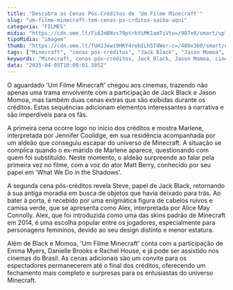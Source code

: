 ```yaml
---
title: "Descubra as Cenas Pós-Créditos de 'Um Filme Minecraft'"
slug: "um-filme-minecraft-tem-cenas-ps-crditos-saiba-aqui"
categoria: "FILMES"
midia: "https://cdn.ome.lt/Fi6JmBNvs70ptrkViMK1amTiVto=/987x0/smart/uploads/conteudo/fotos/mine_fEZ6gDb.jpg"
tipoMidia: "imagem"
thumb: "https://cdn.ome.lt/fUHJJewi9HKY4rebILh5TdWer-c=/480x360/smart/extras/conteudos/mine_Bo7igtf.jpg"
tags: ["Minecraft", "cenas pós-créditos", "Jack Black", "Jason Momoa", "cinema", "videogames", "surpresas nos créditos", "estreia de filme"]
keywords: "Minecraft, cenas pós-créditos, Jack Black, Jason Momoa, cinema, videogames, surpresas nos créditos, estreia de filme"
data: "2025-04-05T10:09:01.505Z"
---
```


O aguardado 'Um Filme Minecraft' chegou aos cinemas, trazendo não apenas uma trama envolvente com a participação de Jack Black e Jason Momoa, mas também duas cenas extras que são exibidas durante os créditos. Estas sequências adicionam elementos interessantes à narrativa e são imperdíveis para os fãs.

A primeira cena ocorre logo no início dos créditos e mostra Marlene, interpretada por Jennifer Coolidge, em sua residência acompanhada por um aldeão que conseguiu escapar do universo de Minecraft. A situação se complica quando o ex-marido de Marlene aparece, questionando com quem foi substituído. Neste momento, o aldeão surpreende ao falar pela primeira vez no filme, com a voz do ator Matt Berry, conhecido por seu papel em 'What We Do in the Shadows'.

A segunda cena pós-créditos revela Steve, papel de Jack Black, retornando à sua antiga moradia em busca de objetos que havia deixado para trás. Ao bater à porta, é recebido por uma enigmática figura de cabelos ruivos e camisa verde, que se apresenta como Alex, interpretada por Alice May Connolly. Alex, que foi introduzida como uma das skins padrão de Minecraft em 2014, é uma escolha popular entre os jogadores, especialmente para personagens femininos, devido ao seu design distinto e menor estatura.

Além de Black e Momoa, 'Um Filme Minecraft' conta com a participação de Emma Myers, Danielle Brooks e Rachel House, e já pode ser assistido nos cinemas do Brasil. As cenas adicionais são um convite para os espectadores permanecerem até o final dos créditos, oferecendo um fechamento mais completo e surpresas para os entusiastas do universo Minecraft.
